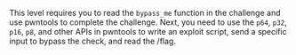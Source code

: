 This level requires you to read the `bypass_me` function in the challenge and use pwntools to complete the challenge. Next, you need to use the `p64`, `p32`, `p16`, `p8`, and other APIs in pwntools to write an exploit script, send a specific input to bypass the check, and read the /flag.